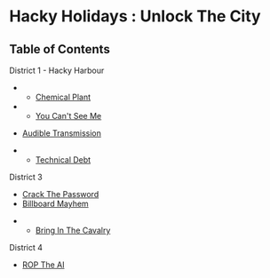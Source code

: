 # Hacky Holidays : Unlock The City

## Table of Contents

District 1 - Hacky Harbour
* - [Chemical Plant](chemical-plant.md)
* - [You Can't See Me](you-cant-see-me.md)
- [Audible Transmission](audible-transmission.md)
* - [Technical Debt](technical-debt.md)

District 3
- [Crack The Password](crack-the-password.md)
- [Billboard Mayhem](billboard-mayhem.md)
* - [Bring In The Cavalry](bring-in-the-cavalry.md)

District 4
- [ROP The AI](rop-the-ai.md)
